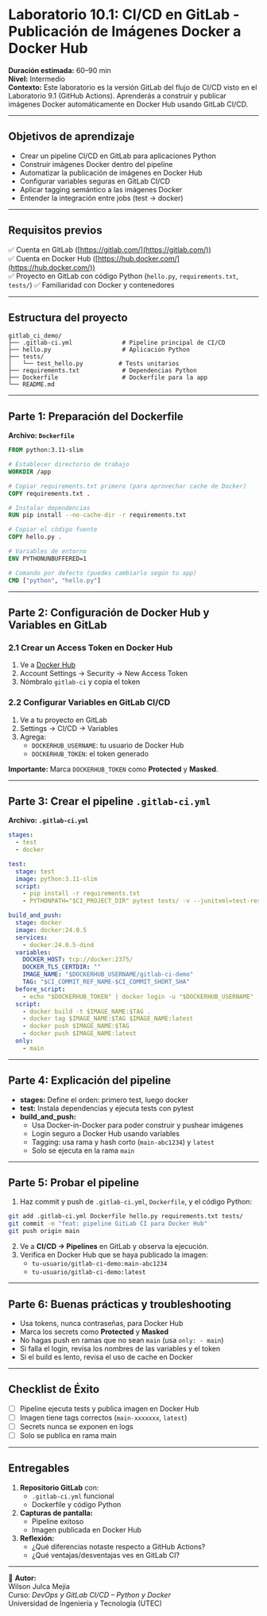 # Laboratorio 10.1: CI/CD en GitLab - Publicación de Imágenes Docker a Docker Hub

**Duración estimada:** 60–90 min  
**Nivel:** Intermedio  
**Contexto:** Este laboratorio es la versión GitLab del flujo de CI/CD visto en el Laboratorio 9.1 (GitHub Actions). Aprenderás a construir y publicar imágenes Docker automáticamente en Docker Hub usando GitLab CI/CD.

---

## Objetivos de aprendizaje

- Crear un pipeline CI/CD en GitLab para aplicaciones Python
- Construir imágenes Docker dentro del pipeline
- Automatizar la publicación de imágenes en Docker Hub
- Configurar variables seguras en GitLab CI/CD
- Aplicar tagging semántico a las imágenes Docker
- Entender la integración entre jobs (test → docker)

---

## Requisitos previos

✅ Cuenta en GitLab ([https://gitlab.com/](https://gitlab.com/))  
✅ Cuenta en Docker Hub ([https://hub.docker.com/](https://hub.docker.com/))  
✅ Proyecto en GitLab con código Python (`hello.py`, `requirements.txt`, `tests/`)
✅ Familiaridad con Docker y contenedores

---

## Estructura del proyecto

```
gitlab_ci_demo/
├── .gitlab-ci.yml              # Pipeline principal de CI/CD
├── hello.py                    # Aplicación Python
├── tests/
│   └── test_hello.py          # Tests unitarios
├── requirements.txt            # Dependencias Python
├── Dockerfile                  # Dockerfile para la app
└── README.md
```

---

## Parte 1: Preparación del Dockerfile

**Archivo: `Dockerfile`**

```dockerfile
FROM python:3.11-slim

# Establecer directorio de trabajo
WORKDIR /app

# Copiar requirements.txt primero (para aprovechar cache de Docker)
COPY requirements.txt .

# Instalar dependencias
RUN pip install --no-cache-dir -r requirements.txt

# Copiar el código fuente
COPY hello.py .

# Variables de entorno
ENV PYTHONUNBUFFERED=1

# Comando por defecto (puedes cambiarlo según tu app)
CMD ["python", "hello.py"]
```

---

## Parte 2: Configuración de Docker Hub y Variables en GitLab

### 2.1 Crear un Access Token en Docker Hub

1. Ve a [Docker Hub](https://hub.docker.com/)
2. Account Settings → Security → New Access Token
3. Nómbralo `gitlab-ci` y copia el token

### 2.2 Configurar Variables en GitLab CI/CD

1. Ve a tu proyecto en GitLab
2. Settings → CI/CD → Variables
3. Agrega:
   - `DOCKERHUB_USERNAME`: tu usuario de Docker Hub
   - `DOCKERHUB_TOKEN`: el token generado

**Importante:** Marca `DOCKERHUB_TOKEN` como **Protected** y **Masked**.

---

## Parte 3: Crear el pipeline `.gitlab-ci.yml`

**Archivo: `.gitlab-ci.yml`**

```yaml
stages:
  - test
  - docker

test:
  stage: test
  image: python:3.11-slim
  script:
    - pip install -r requirements.txt
    - PYTHONPATH="$CI_PROJECT_DIR" pytest tests/ -v --junitxml=test-results.xml --cov=. --cov-report=xml --cov-report=html

build_and_push:
  stage: docker
  image: docker:24.0.5
  services:
    - docker:24.0.5-dind
  variables:
    DOCKER_HOST: tcp://docker:2375/
    DOCKER_TLS_CERTDIR: ""
    IMAGE_NAME: "$DOCKERHUB_USERNAME/gitlab-ci-demo"
    TAG: "$CI_COMMIT_REF_NAME-$CI_COMMIT_SHORT_SHA"
  before_script:
    - echo "$DOCKERHUB_TOKEN" | docker login -u "$DOCKERHUB_USERNAME" --password-stdin
  script:
    - docker build -t $IMAGE_NAME:$TAG .
    - docker tag $IMAGE_NAME:$TAG $IMAGE_NAME:latest
    - docker push $IMAGE_NAME:$TAG
    - docker push $IMAGE_NAME:latest
  only:
    - main
```

---

## Parte 4: Explicación del pipeline

- **stages:** Define el orden: primero test, luego docker
- **test:** Instala dependencias y ejecuta tests con pytest
- **build_and_push:**
  - Usa Docker-in-Docker para poder construir y pushear imágenes
  - Login seguro a Docker Hub usando variables
  - Tagging: usa rama y hash corto (`main-abc1234`) y `latest`
  - Solo se ejecuta en la rama `main`

---

## Parte 5: Probar el pipeline

1. Haz commit y push de `.gitlab-ci.yml`, `Dockerfile`, y el código Python:

```bash
git add .gitlab-ci.yml Dockerfile hello.py requirements.txt tests/
git commit -m "feat: pipeline GitLab CI para Docker Hub"
git push origin main
```

2. Ve a **CI/CD → Pipelines** en GitLab y observa la ejecución.
3. Verifica en Docker Hub que se haya publicado la imagen:
   - `tu-usuario/gitlab-ci-demo:main-abc1234`
   - `tu-usuario/gitlab-ci-demo:latest`

---

## Parte 6: Buenas prácticas y troubleshooting

- Usa tokens, nunca contraseñas, para Docker Hub
- Marca los secrets como **Protected** y **Masked**
- No hagas push en ramas que no sean `main` (usa `only: - main`)
- Si falla el login, revisa los nombres de las variables y el token
- Si el build es lento, revisa el uso de cache en Docker

---

## Checklist de Éxito

- [ ] Pipeline ejecuta tests y publica imagen en Docker Hub
- [ ] Imagen tiene tags correctos (`main-xxxxxxx`, `latest`)
- [ ] Secrets nunca se exponen en logs
- [ ] Solo se publica en rama main

---

## Entregables

1. **Repositorio GitLab** con:
   - `.gitlab-ci.yml` funcional
   - Dockerfile y código Python
2. **Capturas de pantalla:**
   - Pipeline exitoso
   - Imagen publicada en Docker Hub
3. **Reflexión:**
   - ¿Qué diferencias notaste respecto a GitHub Actions?
   - ¿Qué ventajas/desventajas ves en GitLab CI?

---

📘 **Autor:**  
Wilson Julca Mejía  
Curso: *DevOps y GitLab CI/CD – Python y Docker*  
Universidad de Ingeniería y Tecnología (UTEC)

